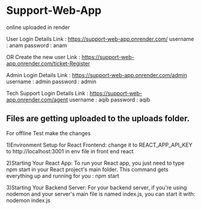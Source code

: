 # Support-Web-App

online uploaded in render

User Login Details
Link : https://support-web-app.onrender.com/
username : anam 
password : anam

OR Create the new user
Link : https://support-web-app.onrender.com/ticket-Register

Admin Login Details
Link : https://support-web-app.onrender.com/admin
username : admin 
password : admin

Tech Support Login Details
Link : https://support-web-app.onrender.com/agent
username : aqib 
password : aqib


Files are getting uploaded to the uploads folder.
---------------------------------------------------------------------------------------------------------------------------------------------------

For offline Test make the changes

1)Environment Setup for React Frontend:
change it to REACT_APP_API_KEY to http://localhost:3001 in env file in front end react

2)Starting Your React App: 
To run your React app, you just need to type npm start in your React project's main folder. This command gets everything up and running for you : npm start

3)Starting Your Backend Server:
For your backend server, if you're using nodemon and your server's main file is named index.js, you can start it with: nodemon index.js
